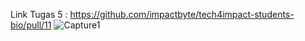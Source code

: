 Link Tugas 5 : https://github.com/impactbyte/tech4impact-students-bio/pull/11
![Capture1](https://user-images.githubusercontent.com/90604197/133998892-da465e3d-48d4-4a48-a20b-e1af7417879c.JPG)
